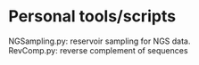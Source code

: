 Personal tools/scripts
=========

NGSampling.py: reservoir sampling for NGS data.  
RevComp.py: reverse complement of sequences
